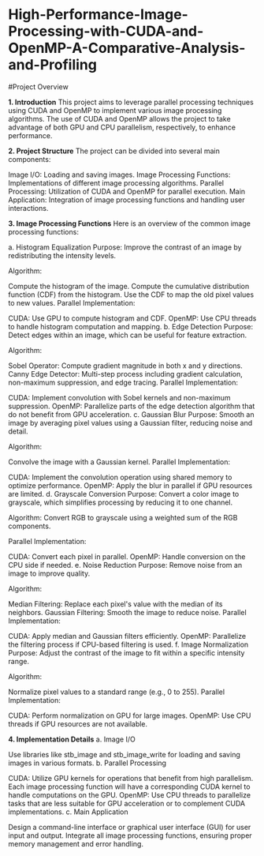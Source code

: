 # High-Performance-Image-Processing-with-CUDA-and-OpenMP-A-Comparative-Analysis-and-Profiling

#Project Overview

**1. Introduction**
This project aims to leverage parallel processing techniques using CUDA and OpenMP to implement various image processing algorithms. The use of CUDA and OpenMP allows the project to take advantage of both GPU and CPU parallelism, respectively, to enhance performance.


**2. Project Structure**
The project can be divided into several main components:


Image I/O: Loading and saving images.
Image Processing Functions: Implementations of different image processing algorithms.
Parallel Processing: Utilization of CUDA and OpenMP for parallel execution.
Main Application: Integration of image processing functions and handling user interactions.


**3. Image Processing Functions**
Here is an overview of the common image processing functions:

a. Histogram Equalization
Purpose: Improve the contrast of an image by redistributing the intensity levels.

Algorithm:

Compute the histogram of the image.
Compute the cumulative distribution function (CDF) from the histogram.
Use the CDF to map the old pixel values to new values.
Parallel Implementation:

CUDA: Use GPU to compute histogram and CDF.
OpenMP: Use CPU threads to handle histogram computation and mapping.
b. Edge Detection
Purpose: Detect edges within an image, which can be useful for feature extraction.

Algorithm:

Sobel Operator: Compute gradient magnitude in both x and y directions.
Canny Edge Detector: Multi-step process including gradient calculation, non-maximum suppression, and edge tracing.
Parallel Implementation:

CUDA: Implement convolution with Sobel kernels and non-maximum suppression.
OpenMP: Parallelize parts of the edge detection algorithm that do not benefit from GPU acceleration.
c. Gaussian Blur
Purpose: Smooth an image by averaging pixel values using a Gaussian filter, reducing noise and detail.

Algorithm:

Convolve the image with a Gaussian kernel.
Parallel Implementation:

CUDA: Implement the convolution operation using shared memory to optimize performance.
OpenMP: Apply the blur in parallel if GPU resources are limited.
d. Grayscale Conversion
Purpose: Convert a color image to grayscale, which simplifies processing by reducing it to one channel.

Algorithm: Convert RGB to grayscale using a weighted sum of the RGB components.

Parallel Implementation:

CUDA: Convert each pixel in parallel.
OpenMP: Handle conversion on the CPU side if needed.
e. Noise Reduction
Purpose: Remove noise from an image to improve quality.

Algorithm:

Median Filtering: Replace each pixel's value with the median of its neighbors.
Gaussian Filtering: Smooth the image to reduce noise.
Parallel Implementation:

CUDA: Apply median and Gaussian filters efficiently.
OpenMP: Parallelize the filtering process if CPU-based filtering is used.
f. Image Normalization
Purpose: Adjust the contrast of the image to fit within a specific intensity range.

Algorithm:

Normalize pixel values to a standard range (e.g., 0 to 255).
Parallel Implementation:

CUDA: Perform normalization on GPU for large images.
OpenMP: Use CPU threads if GPU resources are not available.


**4. Implementation Details**
a. Image I/O

Use libraries like stb_image and stb_image_write for loading and saving images in various formats.
b. Parallel Processing

CUDA: Utilize GPU kernels for operations that benefit from high parallelism. Each image processing function will have a corresponding CUDA kernel to handle computations on the GPU.
OpenMP: Use CPU threads to parallelize tasks that are less suitable for GPU acceleration or to complement CUDA implementations.
c. Main Application

Design a command-line interface or graphical user interface (GUI) for user input and output.
Integrate all image processing functions, ensuring proper memory management and error handling.
